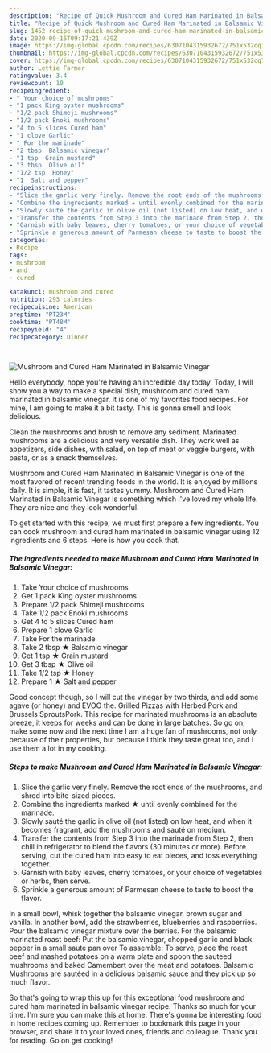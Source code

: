 ```yaml
---
description: "Recipe of Quick Mushroom and Cured Ham Marinated in Balsamic Vinegar"
title: "Recipe of Quick Mushroom and Cured Ham Marinated in Balsamic Vinegar"
slug: 1452-recipe-of-quick-mushroom-and-cured-ham-marinated-in-balsamic-vinegar
date: 2020-09-15T09:17:21.439Z
image: https://img-global.cpcdn.com/recipes/6307104315932672/751x532cq70/mushroom-and-cured-ham-marinated-in-balsamic-vinegar-recipe-main-photo.jpg
thumbnail: https://img-global.cpcdn.com/recipes/6307104315932672/751x532cq70/mushroom-and-cured-ham-marinated-in-balsamic-vinegar-recipe-main-photo.jpg
cover: https://img-global.cpcdn.com/recipes/6307104315932672/751x532cq70/mushroom-and-cured-ham-marinated-in-balsamic-vinegar-recipe-main-photo.jpg
author: Lettie Farmer
ratingvalue: 3.4
reviewcount: 10
recipeingredient:
- " Your choice of mushrooms"
- "1 pack King oyster mushrooms"
- "1/2 pack Shimeji mushrooms"
- "1/2 pack Enoki mushrooms"
- "4 to 5 slices Cured ham"
- "1 clove Garlic"
- " For the marinade"
- "2 tbsp  Balsamic vinegar"
- "1 tsp  Grain mustard"
- "3 tbsp  Olive oil"
- "1/2 tsp  Honey"
- "1  Salt and pepper"
recipeinstructions:
- "Slice the garlic very finely. Remove the root ends of the mushrooms, and shred into bite-sized pieces."
- "Combine the ingredients marked ★ until evenly combined for the marinade."
- "Slowly sauté the garlic in olive oil (not listed) on low heat, and when it becomes fragrant, add the mushrooms and sauté on medium."
- "Transfer the contents from Step 3 into the marinade from Step 2, then chill in refrigerator to blend the flavors (30 minutes or more). Before serving, cut the cured ham into easy to eat pieces, and toss everything together."
- "Garnish with baby leaves, cherry tomatoes, or your choice of vegetables or herbs, then serve."
- "Sprinkle a generous amount of Parmesan cheese to taste to boost the flavor."
categories:
- Recipe
tags:
- mushroom
- and
- cured

katakunci: mushroom and cured 
nutrition: 293 calories
recipecuisine: American
preptime: "PT23M"
cooktime: "PT48M"
recipeyield: "4"
recipecategory: Dinner

---
```



![Mushroom and Cured Ham Marinated in Balsamic Vinegar](https://img-global.cpcdn.com/recipes/6307104315932672/751x532cq70/mushroom-and-cured-ham-marinated-in-balsamic-vinegar-recipe-main-photo.jpg)

Hello everybody, hope you're having an incredible day today. Today, I will show you a way to make a special dish, mushroom and cured ham marinated in balsamic vinegar. It is one of my favorites food recipes. For mine, I am going to make it a bit tasty. This is gonna smell and look delicious.

Clean the mushrooms and brush to remove any sediment. Marinated mushrooms are a delicious and very versatile dish. They work well as appetizers, side dishes, with salad, on top of meat or veggie burgers, with pasta, or as a snack themselves.

Mushroom and Cured Ham Marinated in Balsamic Vinegar is one of the most favored of recent trending foods in the world. It is enjoyed by millions daily. It is simple, it is fast, it tastes yummy. Mushroom and Cured Ham Marinated in Balsamic Vinegar is something which I've loved my whole life. They are nice and they look wonderful.


To get started with this recipe, we must first prepare a few ingredients. You can cook mushroom and cured ham marinated in balsamic vinegar using 12 ingredients and 6 steps. Here is how you cook that.

<!--inarticleads1-->

##### The ingredients needed to make Mushroom and Cured Ham Marinated in Balsamic Vinegar:

1. Take  Your choice of mushrooms
1. Get 1 pack King oyster mushrooms
1. Prepare 1/2 pack Shimeji mushrooms
1. Take 1/2 pack Enoki mushrooms
1. Get 4 to 5 slices Cured ham
1. Prepare 1 clove Garlic
1. Take  For the marinade
1. Take 2 tbsp ★ Balsamic vinegar
1. Get 1 tsp ★ Grain mustard
1. Get 3 tbsp ★ Olive oil
1. Take 1/2 tsp ★ Honey
1. Prepare 1 ★ Salt and pepper


Good concept though, so I will cut the vinegar by two thirds, and add some agave (or honey) and EVOO the. Grilled Pizzas with Herbed Pork and Brussels SproutsPork. This recipe for marinated mushrooms is an absolute breeze, it keeps for weeks and can be done in large batches. So go on, make some now and the next time I am a huge fan of mushrooms, not only because of their properties, but because I think they taste great too, and I use them a lot in my cooking. 

<!--inarticleads2-->

##### Steps to make Mushroom and Cured Ham Marinated in Balsamic Vinegar:

1. Slice the garlic very finely. Remove the root ends of the mushrooms, and shred into bite-sized pieces.
1. Combine the ingredients marked ★ until evenly combined for the marinade.
1. Slowly sauté the garlic in olive oil (not listed) on low heat, and when it becomes fragrant, add the mushrooms and sauté on medium.
1. Transfer the contents from Step 3 into the marinade from Step 2, then chill in refrigerator to blend the flavors (30 minutes or more). Before serving, cut the cured ham into easy to eat pieces, and toss everything together.
1. Garnish with baby leaves, cherry tomatoes, or your choice of vegetables or herbs, then serve.
1. Sprinkle a generous amount of Parmesan cheese to taste to boost the flavor.


In a small bowl, whisk together the balsamic vinegar, brown sugar and vanilla. In another bowl, add the strawberries, blueberries and raspberries. Pour the balsamic vinegar mixture over the berries. For the balsamic marinated roast beef: Put the balsamic vinegar, chopped garlic and black pepper in a small saute pan over To assemble: To serve, place the roast beef and mashed potatoes on a warm plate and spoon the sauteed mushrooms and baked Camembert over the meat and potatoes. Balsamic Mushrooms are sautéed in a delicious balsamic sauce and they pick up so much flavor. 

So that's going to wrap this up for this exceptional food mushroom and cured ham marinated in balsamic vinegar recipe. Thanks so much for your time. I'm sure you can make this at home. There's gonna be interesting food in home recipes coming up. Remember to bookmark this page in your browser, and share it to your loved ones, friends and colleague. Thank you for reading. Go on get cooking!
